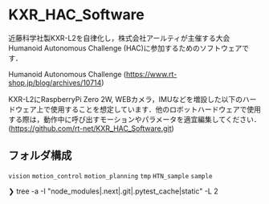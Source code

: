 # KXR_HAC_Software
近藤科学社製KXR-L2を自律化し，株式会社アールティが主催する大会 Humanoid Autonomous Challenge (HAC)に参加するためのソフトウェアです．

Humanoid Autonomous Challenge
(https://www.rt-shop.jp/blog/archives/10714)

KXR-L2にRaspberryPi Zero 2W, WEBカメラ，IMUなどを増設した以下のハードウェア上で使用することを想定しています．他のロボットハードウェアで使用する際は，動作中に呼び出すモーションやパラメータを適宜編集してください．
(https://github.com/rt-net/KXR_HAC_Software.git)

## フォルダ構成
```vision```
```motion_control```
```motion_planning```
```tmp```
```HTN_sample```
```sample```

❯ tree -a -I "node_modules|.next|.git|.pytest_cache|static" -L 2